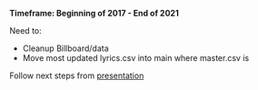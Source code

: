 **Timeframe: Beginning of 2017 - End of 2021**

Need to:
- Cleanup Billboard/data
- Move most updated lyrics.csv into main where master.csv is

Follow next steps from [presentation](https://docs.google.com/presentation/d/1H1dAenok4H4BRiA0VzbDUx20iFsqvwxgRdY73o2SWLs/edit#slide=id.p)
